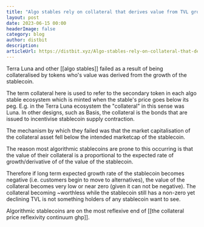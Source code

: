 ```yaml
---
title: "Algo stables rely on collateral that derives value from TVL growth"
layout: post
date: 2023-06-15 00:00
headerImage: false
category: blog
author: distbit
description: 
articleUrl: https://distbit.xyz/Algo-stables-rely-on-collateral-that-derives-value-from-TVL-growth
---
```


Terra Luna and other [[algo stables]] failed as a result of being collateralised by tokens who's value was derived from the growth of the stablecoin.

The term collateral here is used to refer to the secondary token in each algo stable ecosystem which is minted when the stable's price goes below its peg. E.g. in the Terra Luna ecosystem the "collateral" in this sense was Luna. In other designs, such as Basis, the collateral is the bonds that are issued to incentivise stablecoin supply contraction.

The mechanism by which they failed was that the market capitalisation of the collateral asset fell below the intended marketcap of the stablecoin.

The reason most algorithmic stablecoins are prone to this occurring is that the value of their collateral is a proportional to the expected rate of growth/derivative of of the value of the stablecoin.

Therefore if long term expected growth rate of the stablecoin becomes negative (i.e. customers begin to move to alternatives), the value of the collateral becomes very low or near zero (given it can not be negative). The collateral becoming ~worthless while the stablecoin still has a non-zero yet declining TVL is not something holders of any stablecoin want to see. 

Algorithmic stablecoins are on the most reflexive end of [[the collateral price reflexivity continuum ghp]].
